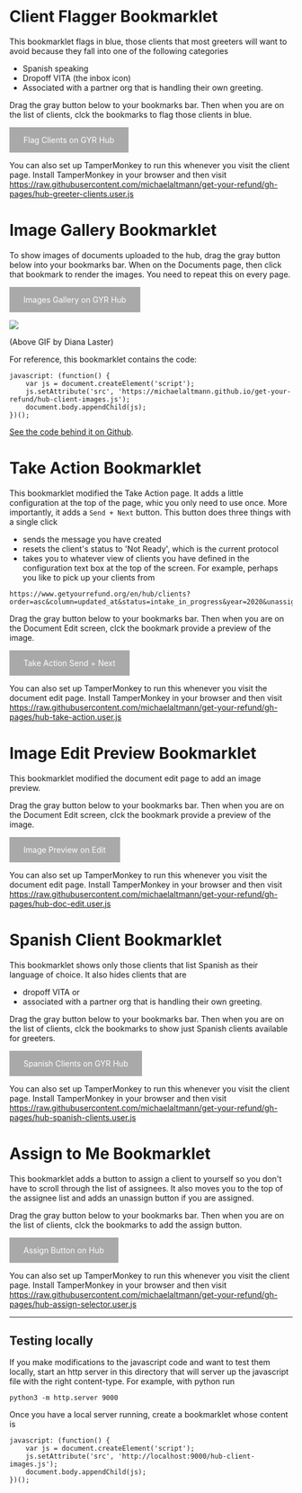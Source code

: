 # Client Flagger Bookmarklet

This bookmarklet flags in blue, those clients that most greeters will want to avoid because they fall into one of the following categories

- Spanish speaking
- Dropoff VITA (the inbox icon)
- Associated with a partner org that is handling their own greeting.

Drag the gray button below to your bookmarks bar. Then when you are on the
list of clients, clck the bookmarks to flag those clients in blue.

<a class='button-link' href="javascript: (function() {
      var js = document.createElement('script');
      js.setAttribute('src', 'https://michaelaltmann.github.io/get-your-refund/hub-greeter-clients.user.js');
      document.body.appendChild(js);
  })();">Flag Clients on GYR Hub</a>

You can also set up TamperMonkey to run this whenever you visit the client page.
Install TamperMonkey in your browser and then visit
https://raw.githubusercontent.com/michaelaltmann/get-your-refund/gh-pages/hub-greeter-clients.user.js

# Image Gallery Bookmarklet

<style>
a.button-link {
  background-color: darkgray;
  color: white;
  padding: 14px 25px;
  text-align: center;
  text-decoration: none;
  display: inline-block;
}

</style>

To show images of documents uploaded to the hub, drag the gray button below into your bookmarks bar. When on the Documents page, then click that bookmark to render the images. You need to repeat this on every page.

<a class='button-link'  href="javascript: (function() {
    var js = document.createElement('script');
    js.setAttribute('src', 'https://michaelaltmann.github.io/get-your-refund/hub-client-images.js');
    document.body.appendChild(js);
})();">Images Gallery on GYR Hub</a>

<img src="gyr-hub-client-images-bookmarklet.gif"/>

(Above GIF by Diana Laster)

For reference, this bookmarklet contains the code:

```
javascript: (function() {
    var js = document.createElement('script');
    js.setAttribute('src', 'https://michaelaltmann.github.io/get-your-refund/hub-client-images.js');
    document.body.appendChild(js);
})();
```

[See the code behind it on Github](https://github.com/michaelaltmann/get-your-refund).

# Take Action Bookmarklet

This bookmarklet modified the Take Action page. It adds a little configuration at the top of the page, whic you only need to use once. More importantly, it adds a `Send + Next` button. This button does three things with a single click

- sends the message you have created
- resets the client's status to 'Not Ready', which is the current protocol
- takes you to whatever view of clients you have defined in the configuration text box at the top of the screen. For example, perhaps you like to pick up your clients from

```
https://www.getyourrefund.org/en/hub/clients?order=asc&column=updated_at&status=intake_in_progress&year=2020&unassigned=true&needs_response=true&vita_partner_id=&page=1
```

Drag the gray button below to your bookmarks bar. Then when you are on the
Document Edit screen, clck the bookmark provide a preview of the image.

<a class='button-link' href="javascript: (function() {
      var js = document.createElement('script');
      js.setAttribute('src', 'https://michaelaltmann.github.io/get-your-refund/hub-take-action.user.js');
      document.body.appendChild(js);
  })();">Take Action Send + Next</a>

You can also set up TamperMonkey to run this whenever you visit the document edit page.
Install TamperMonkey in your browser and then visit
https://raw.githubusercontent.com/michaelaltmann/get-your-refund/gh-pages/hub-take-action.user.js

# Image Edit Preview Bookmarklet

This bookmarklet modified the document edit page to add an image preview.

Drag the gray button below to your bookmarks bar. Then when you are on the
Document Edit screen, clck the bookmark provide a preview of the image.

<a class='button-link' href="javascript: (function() {
      var js = document.createElement('script');
      js.setAttribute('src', 'https://michaelaltmann.github.io/get-your-refund/hub-doc-edit.user.js');
      document.body.appendChild(js);
  })();">Image Preview on Edit</a>

You can also set up TamperMonkey to run this whenever you visit the document edit page.
Install TamperMonkey in your browser and then visit
https://raw.githubusercontent.com/michaelaltmann/get-your-refund/gh-pages/hub-doc-edit.user.js

# Spanish Client Bookmarklet

This bookmarklet shows only those clients that list Spanish as their language of choice.
It also hides clients that are

- dropoff VITA or
- associated with a partner org that is handling their own greeting.

Drag the gray button below to your bookmarks bar. Then when you are on the
list of clients, clck the bookmarks to show just Spanish clients available for
greeters.

<a class='button-link' href="javascript: (function() {
      var js = document.createElement('script');
      js.setAttribute('src', 'https://michaelaltmann.github.io/get-your-refund/hub-spanish-clients.user.js');
      document.body.appendChild(js);
  })();">Spanish Clients on GYR Hub</a>

You can also set up TamperMonkey to run this whenever you visit the client page.
Install TamperMonkey in your browser and then visit
https://raw.githubusercontent.com/michaelaltmann/get-your-refund/gh-pages/hub-spanish-clients.user.js

# Assign to Me Bookmarklet

This bookmarklet adds a button to assign a client to yourself so you don't have to scroll through the list of assignees. It also moves you to the top of the assignee list and adds an unassign button if you are assigned.

Drag the gray button below to your bookmarks bar. Then when you are on the
list of clients, clck the bookmarks to add the assign button.

<a class='button-link' href="javascript: (function() {
      var js = document.createElement('script');
      js.setAttribute('src', 'https://michaelaltmann.github.io/get-your-refund/hub-assign-selector.user.js');
      document.body.appendChild(js);
  })();">Assign Button on Hub</a>

You can also set up TamperMonkey to run this whenever you visit the client page.
Install TamperMonkey in your browser and then visit
https://raw.githubusercontent.com/michaelaltmann/get-your-refund/gh-pages/hub-assign-selector.user.js

---

## Testing locally

If you make modifications to the javascript code and want to test them locally,
start an http server in this directory that will server up the javascript file
with the right content-type. For example, with python run

```
python3 -m http.server 9000
```

Once you have a local server running, create a bookmarklet whose content is

```
javascript: (function() {
    var js = document.createElement('script');
    js.setAttribute('src', 'http://localhost:9000/hub-client-images.js');
    document.body.appendChild(js);
})();
```
